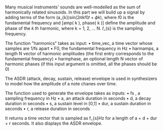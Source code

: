 Many musical instruments' sounds are well-modelled as the sum of harmonically related sinusoids.
In this part we will build up a signal by adding terms of the form (a_{k})sin(2𝜋𝑘𝑓0𝑡 + 𝜙𝑘), where 𝑓0 is
the fundamental frequency and [amp( k ), phase( k )] define the amplitude and phase of the 𝑘
𝑡ℎ harmonic, where k = 1, 2, ... N. 𝑓_{s} is the sampling frequency.

The function "harmonics" takes as input:
• time_vec, a time vector whose samples are 1/fs apart
• F0, the fundamental frequency in Hz
• harmamps, a length N vector of harmonic amplitudes (the first entry corresponds to the
fundamental frequency)
• harmphase, an optional length N vector of harmonic phases (if this input argument is
omitted, all the phases should be 0)

The ASDR (attack, decay, sustain, release) envelope is used in synthesizers to model
how the amplitude of a note chanes over time.

The function used to generate the envelope takes as inputs:
• fs , a sampling frequency in Hz
• a, an attack duration in seconds
• d, a decay duration in seconds
• s, a sustain level in [0,1]
• dur, a sustain duration in seconds
• r, a release duration in seconds

It returns a time vector that is sampled as f_{s}Hz for a length of a + d + dur + r seconds.
It also displays the ASDR envelope.
